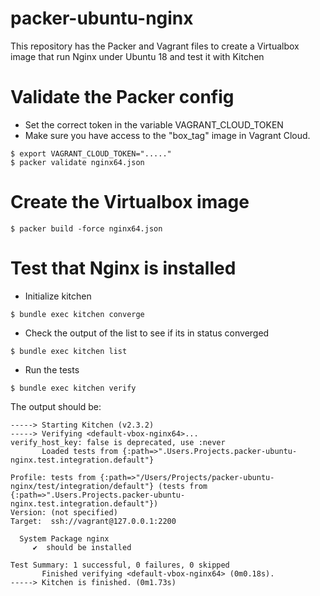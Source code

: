 # packer-ubuntu-nginx
This repository has the Packer and Vagrant files to create a Virtualbox image that run Nginx under Ubuntu 18 and test it with Kitchen

# Validate the Packer config
* Set the correct token in the variable VAGRANT_CLOUD_TOKEN 
* Make sure you have access to the "box_tag"  image in Vagrant Cloud.
```
$ export VAGRANT_CLOUD_TOKEN="....."
$ packer validate nginx64.json
```

# Create the Virtualbox image

```
$ packer build -force nginx64.json
```

# Test that Nginx is installed
* Initialize kitchen
```
$ bundle exec kitchen converge
```
* Check the output of the list to see if its in status converged
```
$ bundle exec kitchen list
```
* Run the tests
```
$ bundle exec kitchen verify
```

The output should be:
```
-----> Starting Kitchen (v2.3.2)
-----> Verifying <default-vbox-nginx64>...
verify_host_key: false is deprecated, use :never
       Loaded tests from {:path=>".Users.Projects.packer-ubuntu-nginx.test.integration.default"}

Profile: tests from {:path=>"/Users/Projects/packer-ubuntu-nginx/test/integration/default"} (tests from {:path=>".Users.Projects.packer-ubuntu-nginx.test.integration.default"})
Version: (not specified)
Target:  ssh://vagrant@127.0.0.1:2200

  System Package nginx
     ✔  should be installed

Test Summary: 1 successful, 0 failures, 0 skipped
       Finished verifying <default-vbox-nginx64> (0m0.18s).
-----> Kitchen is finished. (0m1.73s)
```